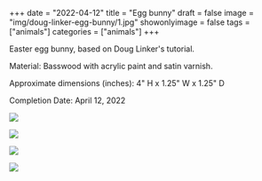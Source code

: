+++
date = "2022-04-12"
title = "Egg bunny"
draft = false
image = "img/doug-linker-egg-bunny/1.jpg"
showonlyimage = false
tags = ["animals"]
categories = ["animals"]
+++

Easter egg bunny, based on Doug Linker's tutorial.

<!--more-->

Material: Basswood with acrylic paint and satin varnish.

Approximate dimensions (inches): 4" H x 1.25" W x 1.25" D

Completion Date: April 12, 2022

![](../../img/doug-linker-egg-bunny/1.jpg)

![](../../img/doug-linker-egg-bunny/2.jpg)

![](../../img/doug-linker-egg-bunny/3.jpg)

![](../../img/doug-linker-egg-bunny/4.jpg)
